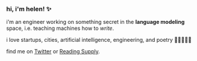 ### hi, i'm helen! ✨

i'm an engineer working on something secret in the **language modeling** space, i.e. teaching machines how to *write*. 

i love startups, cities, artificial intelligence, engineering, and poetry 🌱🌸🔮💫✨

find me on [Twitter](https://twitter.com/mathemakitten) or [Reading Supply](https://reading.supply/@mathemakitten).
